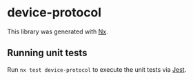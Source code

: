 # device-protocol

This library was generated with [Nx](https://nx.dev).

## Running unit tests

Run `nx test device-protocol` to execute the unit tests via [Jest](https://jestjs.io).
